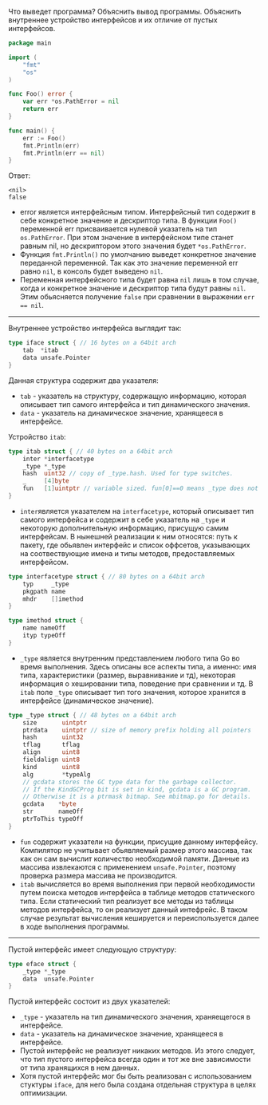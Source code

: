 Что выведет программа? Объяснить вывод программы. Объяснить внутреннее устройство интерфейсов и их отличие от пустых интерфейсов.

```go
package main

import (
	"fmt"
	"os"
)

func Foo() error {
	var err *os.PathError = nil
	return err
}

func main() {
	err := Foo()
	fmt.Println(err)
	fmt.Println(err == nil)
}
```

Ответ:
```
<nil>
false
```
- error является интерфейсным типом. Интерфейсный тип содержит в себе конкретное значение и дескриптор типа. В функции ```Foo()``` переменной err присваивается нулевой указатель на тип ```os.PathError```. При этом значение  в интерфейсном типе станет равным nil, но дескриптором этого значения будет ```*os.PathError```.
- Функция ```fmt.Println()``` по умолчанию выведет конкретное значение переданной переменной. Так как это значение переменной err равно ```nil```, в консоль будет выведено ```nil```.
- Переменная интерфейсного типа будет равна ```nil``` лишь в том случае, когда и конкретное значение и дескриптор типа будут равны ```nil```. Этим обьясняется получение ```false``` при сравнении в выражении  ```err == nil```.
  
---
Внутреннее устройство интерфейса выглядит так:

```go
type iface struct { // 16 bytes on a 64bit arch
    tab  *itab
    data unsafe.Pointer
}
```
Данная структура содержит два указателя:
- ```tab``` - указатель на структуру, содержащую информацию, которая описывает тип самого интерфейса и тип динамического значения. 
- ```data``` - указатель на динамическое значение, хранящееся в интерфейсе.

Устройство ```itab```:

```go
type itab struct { // 40 bytes on a 64bit arch
    inter *interfacetype
    _type *_type
    hash  uint32 // copy of _type.hash. Used for type switches.
    _     [4]byte
    fun   [1]uintptr // variable sized. fun[0]==0 means _type does not implement inter.
}
```
- ```inter```является указателем на ```interfacetype```, который описывает тип самого интерфейса и содержит в себе указатель на ```_type``` и некоторую дополнительную информацию, присущую самим интерфейсам. В нынешней реализации к ним относятся: путь к пакету, где обьявлен интерфейс и список оффсетов, указывающих на соотвествующие имена и типы методов, предоставляемых интерфейсом.
```go
type interfacetype struct { // 80 bytes on a 64bit arch
    typ     _type
    pkgpath name
    mhdr    []imethod
}

type imethod struct {
    name nameOff
    ityp typeOff
}
```

- ```_type``` является внутренним представлением любого типа Go во время выполнения. Здесь описаны все аспекты типа, а именно: имя типа, характеристики (размер, выравнивание и тд), некоторая информация о хешировании типа, поведение при сравнении и тд. В ```itab``` поле ```_type```  описывает тип того значения, которое хранится в интерфейсе (динамическое значение).
```go
type _type struct { // 48 bytes on a 64bit arch
    size       uintptr
    ptrdata    uintptr // size of memory prefix holding all pointers
    hash       uint32
    tflag      tflag
    align      uint8
    fieldalign uint8
    kind       uint8
    alg        *typeAlg
    // gcdata stores the GC type data for the garbage collector.
    // If the KindGCProg bit is set in kind, gcdata is a GC program.
    // Otherwise it is a ptrmask bitmap. See mbitmap.go for details.
    gcdata    *byte
    str       nameOff
    ptrToThis typeOff
}
```
- ```fun``` содержит указатели на функции, присущие данному интерфейсу. Компилятор не учитывает обьявляемый размер этого массива, так как он сам вычислит количество необходимой памяти. Данные из массива извлекаются с применением ```unsafe.Pointer```, поэтому проверка размера массива не производится.
- ```itab``` вычисляется во время выполнения при первой необходимости путем поиска методов интерфейса в таблице методов статического типа. Если статический тип реализует все методы из таблицы методов интерфейса, то он реализует данный интефрейс. В таком случае результат вычисления кешируется и переиспользуется далее в ходе выполнения программы. 

---
Пустой интерфейс имеет следующую структуру:
```go
type eface struct {
	_type *_type
	data  unsafe.Pointer
}
```
Пустой интерфейс состоит из двух указателей:
- ```_type``` - указатель на тип динамического значения, храняещегося в интерфейсе.
- ```data``` - указатель на динамическое значение, хранящееся в интерфейсе.
- Пустой интерфейс не реализует никаких методов. Из этого следует, что тип пустого интерфейса всегда один и тот же вне зависимости от типа хранящихся в нем данных.
- Хотя пустой интерфейс мог бы быть реализован с использованием стуктуры ```iface```, для него была создана отдельная структура в целях оптимизации.